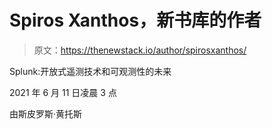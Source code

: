 # Spiros Xanthos，新书库的作者

> 原文：<https://thenewstack.io/author/spirosxanthos/>

Splunk:开放式遥测技术和可观测性的未来

2021 年 6 月 11 日凌晨 3 点

由斯皮罗斯·黄托斯